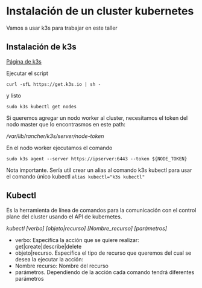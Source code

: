 # Instalación de un cluster kubernetes
Vamos a usar k3s para trabajar en este taller

## Instalación de k3s

[Página de k3s](https://k3s.io/)

Ejecutar el script

`curl -sfL https://get.k3s.io | sh -`

y listo 

`sudo k3s kubectl get nodes`

Si queremos agregar un nodo worker al cluster, necesitamos el token del nodo master que lo encontrasmos en este path:

*/var/lib/rancher/k3s/server/node-token*

En el nodo worker ejecutamos el comando

`sudo k3s agent --server https://ipserver:6443 --token ${NODE_TOKEN}`

Nota importante. 
Sería util crear un alias al comando k3s kubectl para usar el comando único kubectl 
`alias kubectl="k3s kubectl"`

## Kubectl 
Es la herramienta de línea de comandos para la comunicación con el control plane del cluster usando el API de kubernetes.

*kubectl [verbo] [objeto|recurso] [Nombre_recurso] [parámetros]*

- verbo: Especifica la acción que se quiere realizar: get|create|describe|delete
- objeto|recurso. Especifica el tipo de recurso que queremos del cual se desea la ejecutar la acción:   
- Nombre recurso: Nombre del recurso 
- parámetros. Dependiendo de la acción cada comando tendrá diferentes parámetros








